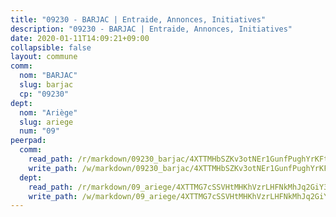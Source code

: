 ```yaml
---
title: "09230 - BARJAC | Entraide, Annonces, Initiatives"
description: "09230 - BARJAC | Entraide, Annonces, Initiatives"
date: 2020-01-11T14:09:21+09:00
collapsible: false
layout: commune
comm:
  nom: "BARJAC"
  slug: barjac
  cp: "09230"
dept:
  nom: "Ariège"
  slug: ariege
  num: "09"
peerpad:
  comm:
    read_path: /r/markdown/09230_barjac/4XTTMHbSZKv3otNEr1GunfPughYrKFt33ybGjL7CgvdX6wG3c
    write_path: /w/markdown/09230_barjac/4XTTMHbSZKv3otNEr1GunfPughYrKFt33ybGjL7CgvdX6wG3c-K3TgU4rYmE1eUmGvWWESTNQharFF8TUYW7JuXTJq7f6m7UnvXivSegFcQjnEr5Np5HS2o6ZjbURSjhsyNhKUJu2g1kTZgyZkQFCvcSHZehpToxWija6xKh2fQbwx4NXmRSMqzH8v
  dept:
    read_path: /r/markdown/09_ariege/4XTTMG7cSSVHtMHKhVzrLHFNkMhJq2GiY37tW1RLaySvmC5m7
    write_path: /w/markdown/09_ariege/4XTTMG7cSSVHtMHKhVzrLHFNkMhJq2GiY37tW1RLaySvmC5m7-K3TgTss1C8HjViVkpwivQX7MahnqC11ekSJQuYEnrMDTmDE1FfJsoB9BatqQw5xZL2YVE8soFWdt5YbjPCiw8Nef7nnDAgssxyMxh5u11RAcuqPo3TLSQutK9TFNiNP3xhEoTkkD
---
```


